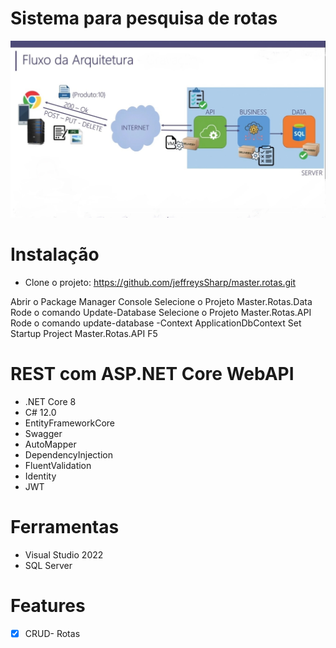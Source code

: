 # Sistema para pesquisa de rotas

![Modelo da Arquitetura proposta](https://raw.githubusercontent.com/jeffreysSharp/master.rotas/refs/heads/main/_docs/img/fluxo-arquitetura.jpg)

# Instalação
- Clone o projeto: 
https://github.com/jeffreysSharp/master.rotas.git
  
Abrir o Package Manager Console
Selecione o Projeto Master.Rotas.Data
Rode o comando Update-Database
Selecione o Projeto Master.Rotas.API
Rode o comando update-database -Context ApplicationDbContext
Set Startup Project Master.Rotas.API
F5


# REST com ASP.NET Core WebAPI
- .NET Core 8
- C# 12.0
- EntityFrameworkCore 
- Swagger
- AutoMapper
- DependencyInjection
- FluentValidation
- Identity
- JWT 

# Ferramentas
- Visual Studio 2022
- SQL Server

# Features
- [x] CRUD- Rotas
